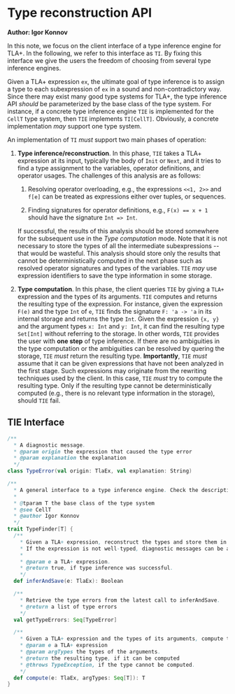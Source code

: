 Type reconstruction API
=======================

**Author: Igor Konnov**

In this note, we focus on the client interface of a type inference engine for TLA+.
In the following, we refer to this interface as ``TI``.
By fixing this interface we give the users the freedom of choosing from several
type inference engines.

Given a TLA+ expression ``ex``, the ultimate goal of type inference is to assign a type
to each subexpression of ``ex`` in a sound and non-contradictory way. Since there may exist
many good type systems for TLA+, the type inference API _should_ be parameterized by the
base class of the type system. For instance, if a concrete type inference engine ``TIE`` is
implemented for the ``CellT`` type system, then ``TIE`` implements ``TI[CellT]``. Obviously,
a concrete implementation _may_ support one type system.

An implementation of ``TI`` _must_ support two main phases of operation:

1. **Type inference/reconstruction**. In this phase, ``TIE`` takes a TLA+ expression
  at its input, typically the body of ``Init`` or ``Next``, and it tries to find a type
  assignment to the variables, operator definitions, and operator usages. The challenges of
  this analysis are as follows:

   1. Resolving operator overloading, e.g., the expressions ``<<1, 2>>`` and ``f[e]``
    can be treated as expressions either over tuples, or sequences.

   1. Finding signatures for operator definitions, e.g., ``F(x) == x + 1`` should have
    the signature ``Int => Int``.

   If successful, the results of this analysis should be stored somewhere for the subsequent use
   in the _Type computation_ mode. Note that it is not necessary to store the types of all the intermediate
   subexpressions -- that would be wasteful. This analysis should store only the results that cannot
   be deterministically computed in the next phase such as resolved operator signatures and types of the variables.
   ``TIE`` _may_ use expression identifiers to save the type information in some storage.

1. **Type computation**. In this phase, the client queries ``TIE`` by giving a ``TLA+`` expression
    and the types of its arguments. ``TIE`` computes and returns the resulting type of the expression.
    For instance, given the expression ``F(e)`` and the type ``Int`` of ``e``, ``TIE`` finds the signature
    ``F: 'a -> 'a`` in its internal storage and returns the type ``Int``. Given the expression ``{x, y}``
    and the argument types ``x: Int`` and ``y: Int``, it can find the resulting type ``Set[Int]`` without
    referring to the storage. In other words, ``TIE`` provides the user with **one step** of type inference.
    If there are no ambiguities in the type computation or the ambiguities can be resolved by quering the storage,
    ``TIE`` _must_ return the resulting type. **Importantly**, ``TIE`` _must_ assume that it can be given expressions
    that have not been analyzed in the first stage. Such expressions may originate from the rewriting techniques
    used by the client. In this case, ``TIE`` _must_ try to compute the resulting type. Only if the resulting type
    cannot be deterministically computed (e.g., there is no relevant type information in the storage),
    should ``TIE`` fail.


## TIE Interface

```scala
/**
  * A diagnostic message.
  * @param origin the expression that caused the type error
  * @param explanation the explanation
  */
class TypeError(val origin: TlaEx, val explanation: String)

/**
  * A general interface to a type inference engine. Check the description in docs/types-api.md.
  *
  * @tparam T the base class of the type system
  * @see CellT
  * @author Igor Konnov
  */
trait TypeFinder[T] {
  /**
    * Given a TLA+ expression, reconstruct the types and store them in an internal storage.
    * If the expression is not well-typed, diagnostic messages can be accessed with getTypeErrors.
    *
    * @param e a TLA+ expression.
    * @return true, if type inference was successful.
    */
  def inferAndSave(e: TlaEx): Boolean

  /**
    * Retrieve the type errors from the latest call to inferAndSave.
    * @return a list of type errors
    */
  val getTypeErrors: Seq[TypeError]

  /**
    * Given a TLA+ expression and the types of its arguments, compute the resulting type, if possible.
    * @param e a TLA+ expression
    * @param argTypes the types of the arguments.
    * @return the resulting type, if it can be computed
    * @throws TypeException, if the type cannot be computed.
    */
  def compute(e: TlaEx, argTypes: Seq[T]): T
}
```







